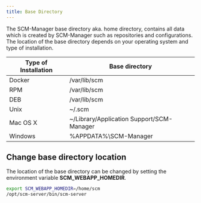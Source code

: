```yaml
---
title: Base Directory
---
```


The SCM-Manager base directory aka. home directory, 
contains all data which is created by SCM-Manager such as repositories and configurations.
The location of the base directory depends on your operating system and type of installation.

| Type of Installation | Base directory |
|----------------------|----------------|
| Docker | /var/lib/scm |
| RPM | /var/lib/scm |
| DEB | /var/lib/scm |
| Unix | ~/.scm |
| Mac OS X | ~/Library/Application Support/SCM-Manager |
| Windows | %APPDATA%\SCM-Manager |

## Change base directory location

The location of the base directory can be changed by setting the environment variable **SCM_WEBAPP_HOMEDIR**.

```bash
export SCM_WEBAPP_HOMEDIR=/home/scm
/opt/scm-server/bin/scm-server
```
